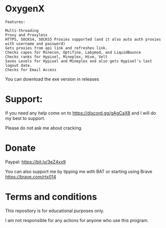 # OxygenX

```
Features:

Multi-threading
Proxy and Proxyless
HTTPS, SOCKS4, SOCKS5 Proxies supported (and it also auto auth proxies with username and password)
Gets proxies from api link and refreshes link.
Checks capes for Minecon, Optifine, Labymod, and LiquidBounce
Checks ranks for Hypixel, Mineplex, Hive, Velt
Saves Levels for Hypixel and Mineplex and also gets Hypixel's last logout date.
Checks for Email Access
```

You can download the exe version in releases

# Support:
If you need any help come on to https://discord.gg/gAgCaX8 and I will do my best to support.

Please do not ask me about cracking.

# Donate
Paypal: https://bit.ly/3eZ4xx9

You can also support me by tipping me with BAT or starting using Brave https://brave.com/rtx014

# Terms and conditions
This repository is for educational purposes only.

I am not responsible for any actions for anyone who use this program.
